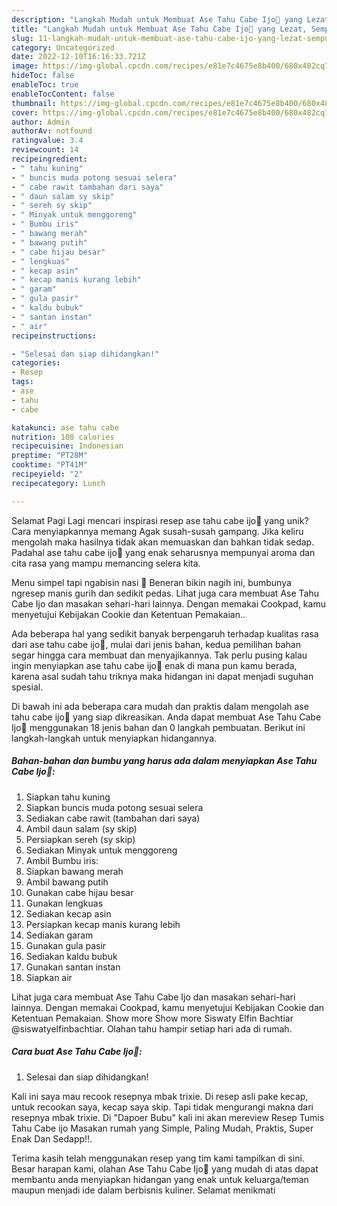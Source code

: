```yaml
---
description: "Langkah Mudah untuk Membuat Ase Tahu Cabe Ijo🥘 yang Lezat, Sempurna"
title: "Langkah Mudah untuk Membuat Ase Tahu Cabe Ijo🥘 yang Lezat, Sempurna"
slug: 11-langkah-mudah-untuk-membuat-ase-tahu-cabe-ijo-yang-lezat-sempurna
category: Uncategorized
date: 2022-12-10T16:16:33.721Z
image: https://img-global.cpcdn.com/recipes/e81e7c4675e8b400/680x482cq70/ase-tahu-cabe-ijo-foto-resep-utama.jpg
hideToc: false
enableToc: true
enableTocContent: false
thumbnail: https://img-global.cpcdn.com/recipes/e81e7c4675e8b400/680x482cq70/ase-tahu-cabe-ijo-foto-resep-utama.jpg
cover: https://img-global.cpcdn.com/recipes/e81e7c4675e8b400/680x482cq70/ase-tahu-cabe-ijo-foto-resep-utama.jpg
author: Admin
authorAv: notfound
ratingvalue: 3.4
reviewcount: 14
recipeingredient:
- " tahu kuning"
- " buncis muda potong sesuai selera"
- " cabe rawit tambahan dari saya"
- " daun salam sy skip"
- " sereh sy skip"
- " Minyak untuk menggoreng"
- " Bumbu iris"
- " bawang merah"
- " bawang putih"
- " cabe hijau besar"
- " lengkuas"
- " kecap asin"
- " kecap manis kurang lebih"
- " garam"
- " gula pasir"
- " kaldu bubuk"
- " santan instan"
- " air"
recipeinstructions:

- "Selesai dan siap dihidangkan!"
categories:
- Resep
tags:
- ase
- tahu
- cabe

katakunci: ase tahu cabe 
nutrition: 108 calories
recipecuisine: Indonesian
preptime: "PT28M"
cooktime: "PT41M"
recipeyield: "2"
recipecategory: Lunch

---
```



Selamat Pagi Lagi mencari inspirasi resep ase tahu cabe ijo🥘 yang unik? Cara menyiapkannya memang Agak susah-susah gampang. Jika keliru mengolah maka hasilnya tidak akan memuaskan dan bahkan tidak sedap. Padahal ase tahu cabe ijo🥘 yang enak seharusnya mempunyai aroma dan cita rasa yang mampu memancing selera kita.


Menu simpel tapi ngabisin nasi 🤭 Beneran bikin nagih ini, bumbunya ngresep manis gurih dan sedikit pedas. Lihat juga cara membuat Ase Tahu Cabe Ijo dan masakan sehari-hari lainnya. Dengan memakai Cookpad, kamu menyetujui Kebijakan Cookie dan Ketentuan Pemakaian..

Ada beberapa hal yang sedikit banyak berpengaruh terhadap kualitas rasa dari ase tahu cabe ijo🥘, mulai dari jenis bahan, kedua pemilihan bahan segar hingga cara membuat dan menyajikannya. Tak perlu pusing kalau ingin menyiapkan ase tahu cabe ijo🥘 enak di mana pun kamu berada, karena asal sudah tahu triknya maka hidangan ini dapat menjadi suguhan spesial.


Di bawah ini ada beberapa cara mudah dan praktis dalam mengolah ase tahu cabe ijo🥘 yang siap dikreasikan. Anda dapat membuat Ase Tahu Cabe Ijo🥘 menggunakan 18 jenis bahan dan 0 langkah pembuatan. Berikut ini langkah-langkah untuk menyiapkan hidangannya.

<!--inarticleads1-->

##### Bahan-bahan dan bumbu yang harus ada dalam menyiapkan Ase Tahu Cabe Ijo🥘:

1. Siapkan  tahu kuning
1. Siapkan  buncis muda potong sesuai selera
1. Sediakan  cabe rawit (tambahan dari saya)
1. Ambil  daun salam (sy skip)
1. Persiapkan  sereh (sy skip)
1. Sediakan  Minyak untuk menggoreng
1. Ambil  Bumbu iris:
1. Siapkan  bawang merah
1. Ambil  bawang putih
1. Gunakan  cabe hijau besar
1. Gunakan  lengkuas
1. Sediakan  kecap asin
1. Persiapkan  kecap manis kurang lebih
1. Sediakan  garam
1. Gunakan  gula pasir
1. Sediakan  kaldu bubuk
1. Gunakan  santan instan
1. Siapkan  air


Lihat juga cara membuat Ase Tahu Cabe Ijo dan masakan sehari-hari lainnya. Dengan memakai Cookpad, kamu menyetujui Kebijakan Cookie dan Ketentuan Pemakaian. Show more Show more Siswaty Elfin Bachtiar @siswatyelfinbachtiar. Olahan tahu hampir setiap hari ada di rumah. 

<!--inarticleads2-->

##### Cara buat Ase Tahu Cabe Ijo🥘:


1. Selesai dan siap dihidangkan!

Kali ini saya mau recook resepnya mbak trixie. Di resep asli pake kecap, untuk recookan saya, kecap saya skip. Tapi tidak mengurangi makna dari resepnya mbak trixie. Di &#34;Dapoer Bubu&#34; kali ini akan mereview Resep Tumis Tahu Cabe ijo Masakan rumah yang Simple, Paling Mudah, Praktis, Super Enak Dan Sedapp!!. 

Terima kasih telah menggunakan resep yang tim kami tampilkan di sini. Besar harapan kami, olahan Ase Tahu Cabe Ijo🥘 yang mudah di atas dapat membantu anda menyiapkan hidangan yang enak untuk keluarga/teman maupun menjadi ide dalam berbisnis kuliner. Selamat menikmati
